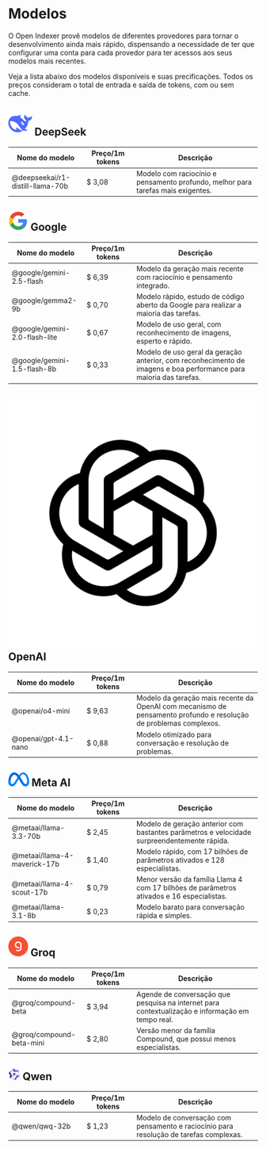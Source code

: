 # Modelos

O Open Indexer provê modelos de diferentes provedores para tornar o desenvolvimento ainda mais rápido, dispensando a necessidade de ter que configurar uma conta para cada provedor para ter acessos aos seus modelos mais recentes.

Veja a lista abaixo dos modelos disponíveis e suas precificações. Todos os preços consideram o total de entrada e saída de tokens, com ou sem cache.

## <img src="/assets/icon/deepseek.svg" class="inline-icon"> DeepSeek

<table>
    <thead>
        <colgroup>
            <col style="width: 30%" />
            <col style="width: 20%" />
            <col style="width: 50%" />
        </colgroup>
        <tr>
            <th>Nome do modelo</th>
            <th>Preço/1m tokens</th>
            <th>Descrição</th>
        </tr>
    </thead>
    <tbody>
        <tr>
            <td>
                @deepseekai/r1-distill-llama-70b
            </td>
            <td>
                <span>$ 3,08</span>
            </td>
            <td>
                Modelo com raciocínio e pensamento profundo, melhor para tarefas mais exigentes.
            </td>
        </tr>        
    </tbody>
</table>

## <img src="/assets/icon/google.svg" class="inline-icon"> Google

<table>
    <thead>
        <colgroup>
            <col style="width: 30%" />
            <col style="width: 20%" />
            <col style="width: 50%" />
        </colgroup>
        <tr>
            <th>Nome do modelo</th>
            <th>Preço/1m tokens</th>
            <th>Descrição</th>
        </tr>
    </thead>
    <tbody>
        <tr>
            <td>
                @google/gemini-2.5-flash
            </td>
            <td>
                <span>$ 6,39</span>
            </td>
            <td>
                Modelo da geração mais recente com raciocínio e pensamento integrado.
            </td>
        </tr>
        <tr>
            <td>
                @google/gemma2-9b
            </td>
            <td>
                <span>$ 0,70</span>
            </td>
            <td>
                Modelo rápido, estudo de código aberto da Google para realizar a maioria das tarefas.
            </td>
        </tr>
        <tr>
            <td>
                @google/gemini-2.0-flash-lite
            </td>
            <td>
                <span>$ 0,67</span>
            </td>
            <td>
                Modelo de uso geral, com reconhecimento de imagens, esperto e rápido.
            </td>
        </tr>
        <tr>
            <td>
                @google/gemini-1.5-flash-8b
            </td>
            <td>
                <span>$ 0,33</span>
            </td>
            <td>
                Modelo de uso geral da geração anterior, com reconhecimento de imagens e
                boa performance para maioria das tarefas.
            </td>
        </tr>
    </tbody>
</table>

## <img src="/assets/icon/openai.svg" class="inline-icon"> OpenAI

<table>
    <thead>
        <colgroup>
            <col style="width: 30%" />
            <col style="width: 20%" />
            <col style="width: 50%" />
        </colgroup>
        <tr>
            <th>Nome do modelo</th>
            <th>Preço/1m tokens</th>
            <th>Descrição</th>
        </tr>
    </thead>
    <tbody>
        <tr>
            <td>
                @openai/o4-mini
            </td>
            <td>
                <span>$ 9,63</span>
            </td>
            <td>
                Modelo da geração mais recente da OpenAI com mecanismo de pensamento profundo e resolução de problemas complexos.
            </td>
        </tr>
        <tr>
            <td>
                @openai/gpt-4.1-nano
            </td>
            <td>
                <span>$ 0,88</span>
            </td>
            <td>
                Modelo otimizado para conversação e resolução de problemas.
            </td>
        </tr>
    </tbody>
</table>


## <img src="/assets/icon/meta.svg" class="inline-icon"> Meta AI

<table>
    <thead>
        <colgroup>
            <col style="width: 30%" />
            <col style="width: 20%" />
            <col style="width: 50%" />
        </colgroup>
        <tr>
            <th>Nome do modelo</th>
            <th>Preço/1m tokens</th>
            <th>Descrição</th>
        </tr>
    </thead>
    <tbody>
        <tr>
            <td>
                @metaai/llama-3.3-70b
            </td>
            <td>
                <span>$ 2,45</span>
            </td>
            <td>
                Modelo de geração anterior com bastantes parâmetros e velocidade surpreendentemente rápida.
            </td>
        </tr>
        <tr>
            <td>
                @metaai/llama-4-maverick-17b
            </td>
            <td>
                <span>$ 1,40</span>
            </td>
            <td>
                Modelo rápido, com 17 bilhões de parâmetros ativados e 128 especialistas.
            </td>
        </tr>
        <tr>
            <td>
                @metaai/llama-4-scout-17b
            </td>
            <td>
                <span>$ 0,79</span>
            </td>
            <td>
                Menor versão da família Llama 4 com 17 bilhões de parâmetros ativados e 16 especialistas.
            </td>
        </tr>
        <tr>
            <td>
                @metaai/llama-3.1-8b
            </td>
            <td>
                <span>$ 0,23</span>
            </td>
            <td>
                Modelo barato para conversação rápida e simples.
            </td>
        </tr>
    </tbody>
</table>

## <img src="/assets/icon/groq.svg" class="inline-icon"> Groq

<table>
    <thead>
        <colgroup>
            <col style="width: 30%" />
            <col style="width: 20%" />
            <col style="width: 50%" />
        </colgroup>
        <tr>
            <th>Nome do modelo</th>
            <th>Preço/1m tokens</th>
            <th>Descrição</th>
        </tr>
    </thead>
    <tbody>
        <tr>
            <td>
                @groq/compound-beta
            </td>
            <td>
                <span>$ 3,94</span>
            </td>
            <td>
                Agende de conversação que pesquisa na internet para contextualização e informação em tempo real.
            </td>
        </tr>
        <tr>
            <td>
                @groq/compound-beta-mini
            </td>
            <td>
                <span>$ 2,80</span>
            </td>
            <td>
                Versão menor da família Compound, que possui menos especialistas.
            </td>
        </tr>
    </tbody>
</table>

## <img src="/assets/icon/qwen.svg" class="inline-icon"> Qwen

<table>
    <thead>
        <colgroup>
            <col style="width: 30%" />
            <col style="width: 20%" />
            <col style="width: 50%" />
        </colgroup>
        <tr>
            <th>Nome do modelo</th>
            <th>Preço/1m tokens</th>
            <th>Descrição</th>
        </tr>
    </thead>
    <tbody>
        <tr>
            <td>
                @qwen/qwq-32b
            </td>
            <td>
                <span>$ 1,23</span>
            </td>
            <td>
                Modelo de conversação com pensamento e raciocínio para resolução de tarefas complexas.
            </td>
        </tr>
    </tbody>
</table>